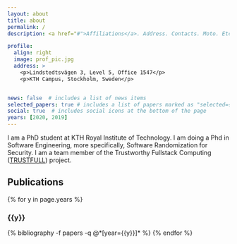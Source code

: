 ```yaml
---
layout: about
title: about
permalink: /
description: <a href="#">Affiliations</a>. Address. Contacts. Moto. Etc.

profile:
  align: right
  image: prof_pic.jpg
  address: >
    <p>Lindstedtsvägen 3, Level 5, Office 1547</p>
    <p>KTH Campus, Stockholm, Sweden</p>


news: false  # includes a list of news items
selected_papers: true # includes a list of papers marked as "selected={true}"
social: true  # includes social icons at the bottom of the page
years: [2020, 2019]
---
```


I am a PhD student at KTH Royal Institute of Technology. I am doing a Phd in Software Engineering, more specifically, Software Randomization for Security. I am a team member of the Trustworthy Fullstack Computing (<a href="https://www.trustfull.proj.kth.se/">TRUSTFULL</a>) project.


<h2>Publications</h2>
<div class="publications">

{% for y in page.years %}
  <h3 class="year">{{y}}</h3>
  {% bibliography -f papers -q @*[year={{y}}]* %}
{% endfor %}

</div>